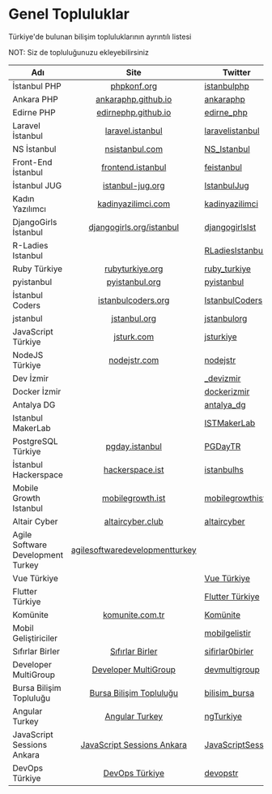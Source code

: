 # Genel Topluluklar
Türkiye'de bulunan bilişim topluluklarının ayrıntılı listesi

NOT: Siz de topluluğunuzu ekleyebilirsiniz

| Adı           | Site          | Twitter   | Github  |
| ------------- |:-------------:| -------------|----------------------|
| İstanbul PHP  | [phpkonf.org](http://phpkonf.org)  | [istanbulphp](http://twitter.com/istanbulphp) | [istanbulphp](http://github.com/istanbulphp)
| Ankara PHP    | [ankaraphp.github.io](http://ankaraphp.github.io/) |[ankaraphp](http://twitter.com/ankaraphp)|[ankaraphp](http://github.com/ankaraphp)
| Edirne PHP    | [edirnephp.github.io](http://edirnephp.github.io) |[edirne_php](http://twitter.com/edirne_php) | [EdirnePHP](http://github.com/EdirnePHP)
|Laravel İstanbul|[laravel.istanbul](http://laravel.istanbul)|[laravelistanbul](http://twitter.com/laravelistanbul)|[laravelistanbul](https://github.com/laravelistanbul)|
|NS İstanbul|[nsistanbul.com](http://nsistanbul.com)|[NS_Istanbul](http://twitter.com/NS_Istanbul)|[NSIstanbul](https://github.com/NSIstanbul)|
|Front-End İstanbul|[frontend.istanbul](http://frontend.istanbul)|[feistanbul](http://twitter.com/feistanbul)|[frontendistanbul](https://github.com/frontendistanbul)|
|İstanbul JUG|[istanbul-jug.org](http://istanbul-jug.org)|[IstanbulJug](http://twitter.com/IstanbulJug)|[IstanbulJUG](https://github.com/JUGIstanbul)|
|Kadın Yazılımcı|[kadinyazilimci.com](http://kadinyazilimci.com)|[kadinyazilimci](http://twitter.com/kadinyazilimci)|[kadinyazilimci](https://github.com/kadinyazilimci)|
|DjangoGirls İstanbul|[djangogirls.org/istanbul](djangogirls.org/istanbul)|[djangogirlsIst](http://twitter.com/djangogirlsIst)|[DjangoGirlsTurkey](https://github.com/DjangoGirlsTurkey)
|R-Ladies Istanbul||[RLadiesIstanbul](http://twitter.com/RLadiesIstanbul)|[R Ladies](https://github.com/rladies/meetup-presentations_istanbul)
|Ruby Türkiye|[rubyturkiye.org](http://rubyturkiye.org)|[ruby_turkiye](http://twitter.com/ruby_turkiye)|[rubytr](https://github.com/rubytr)|
|pyistanbul|[pyistanbul.org](http://pyistanbul.org)|[pyistanbul](http://twitter.com/pyistanbul)|[pyistanbul](https://github.com/pyistanbul)|
|İstanbul Coders|[istanbulcoders.org](http://istanbulcoders.org)|[IstanbulCoders](http://twitter.com/IstanbulCoders)|[istanbul-coders)](https://github.com/istanbul-coders)
|jstanbul|[jstanbul.org](http://jstanbul.org)|[jstanbulorg](http://twitter.com/jstanbulorg)|
|JavaScript Türkiye|[jsturk.com](http://jsturk.com)|[jsturkiye](http://twitter.com/jsturkiye)|
|NodeJS Türkiye|[nodejstr.com](http://nodejstr.com)|[nodejstr](http://twitter.com/nodejstr)|
|Dev İzmir||[_devizmir](http://twitter.com/_devizmir)|[devizmir](https://github.com/devizmir)
|Docker İzmir||[dockerizmir](http://twitter.com/dockerizmir)|[dockerizmir](https://github.com/dockerizmir)
|Antalya DG||[antalya_dg](http://twitter.com/antalya_dg)
|Istanbul MakerLab||[ISTMakerLab](http://twitter.com/ISTMakerLab)
|PostgreSQL Türkiye|[pgday.istanbul](https://pgday.istanbul/)|[PGDayTR](http://twitter.com/PGDayTR)
|İstanbul Hackerspace|[hackerspace.ist](https://hackerspace.ist/)|[istanbulhs](http://twitter.com/istanbulhs)
|Mobile Growth Istanbul|[mobilegrowth.ist](https://mobilegrowth.ist/)|[mobilegrowthist](https://twitter.com/mobilegrowthist)
|Altair Cyber|[altaircyber.club](https://altaircyber.club/)|[altaircyber](https://twitter.com/altaircyber)
|Agile Software Development Turkey|[agilesoftwaredevelopmentturkey](https://www.linkedin.com/in/agilesoftwaredevelopmentturkey/)|
|Vue Türkiye||[Vue Türkiye](https://twitter.com/Vue_Turkey)|
|Flutter Türkiye||[Flutter Türkiye](https://twitter.com/Flutter_Turkiye)||
|Komünite|[komunite.com.tr](http://komunite.com.tr)|[Komünite](https://twitter.com/komunitecomtr)||
|Mobil Geliştiriciler||[mobilgelistir](https://twitter.com/mobilgelistir)||
|Sıfırlar Birler|[Sıfırlar Birler](http://kommunity.com/sifirlar-birler)|[sifirlar0birler](https://twitter.com/sifirlar0birler)||
|Developer MultiGroup|[Developer MultiGroup](http://kommunity.com/devmultigroup)|[devmultigroup](https://twitter.com/devmultigroup)||
|Bursa Bilişim Topluluğu|[Bursa Bilişim Topluluğu](https://linktr.ee/bursabilisimtoplulugu)|[bilisim_bursa](https://twitter.com/bilisim_bursa)||
|Angular Turkey|[Angular Turkey](http://ngturkey.org)|[ngTurkiye](https://twitter.com/ngTurkiye)||
|JavaScript Sessions Ankara|[JavaScript Sessions Ankara](https://kommunity.com/javascript-sessions/)|[JavaScriptSess1](https://twitter.com/JavaScriptSess1)||
|DevOps Türkiye|[DevOps Türkiye](http://devopsturkey.org)|[devopstr](https://twitter.com/devopstr)||
